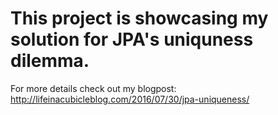 # This project is showcasing my solution for JPA's uniquness dilemma.
For more details check out my blogpost: http://lifeinacubicleblog.com/2016/07/30/jpa-uniqueness/
